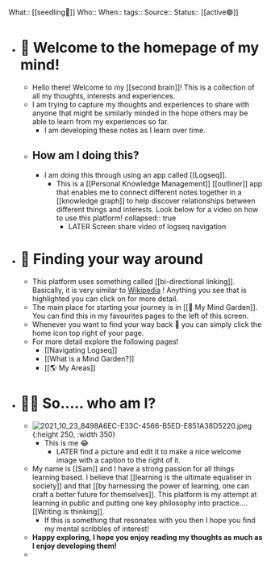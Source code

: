 What:: [[seedling🌱]] 
Who::
When::
tags::
Source::
Status:: [[active🟢]]

- # 👋 Welcome to the homepage of my mind!
	- Hello there! Welcome to my [[second brain]]! This is a collection of all my thoughts, interests and experiences.
	- I am trying to capture my thoughts and experiences to share with anyone that might be similarly minded in the hope others may be able to learn from my experiences so far.
		- I am developing these notes as I learn over time.
	- ## How am I doing this?
		- I am doing this through using an app called [[Logseq]].
			- This is a [[Personal Knowledge Management]] [[outliner]] app that enables me to connect different notes together in a [[knowledge graph]] to help discover relationships between different things and interests. Look below for a video on how to use this platform!
			  collapsed:: true
				- LATER Screen share video of logseq navigation
- # 🧭 Finding your way around
	- This platform uses something called [[bi-directional linking]]. Basically, it is very similar to [Wikipedia](https://en.wikipedia.org/wiki/Main_Page) ! Anything you see that is highlighted you can click on for more detail.
	- The main place for starting your journey is in [[🌳 My Mind Garden]]. You can find this in my favourites pages to the left of this screen.
	- Whenever you want to find your way back 🏡 you can simply click the home icon top right of your page.
	- For more detail explore the following pages!
		- [[Navigating Logseq]]
		- [[What is a Mind Garden?]]
		- [[🌎 My Areas]]
- # 🙋‍♂️ So….. who am I?
	- ![2021_10_23_8498A6EC-E33C-4566-B5ED-E851A38D5220.jpeg](https://cdn.logseq.com/%2Fff2a2663-54e7-4300-8149-d1fffe63284629a375a7-19aa-4fbf-80a5-e9ab84be29c82021_10_23_8498A6EC-E33C-4566-B5ED-E851A38D5220.jpeg?Expires=4788607447&Signature=Mlkd5OldDx6IbSGFyQJ8D3mtUzrqKOJjeNQfw~gl4N7wKOPaURAZMz1WdzeWQEl-FtC1kloTIJXp5LKLNu~wNY4s2kE7ssJ-oKnZU1GZx~iUDqIqfJQb06zvkmlCaFct10t66aXQYo2TNqM22zDru~psXByLar6UcddJqK~K010hLM2MUPK2DwyZbwaqnBjmzvxQ1DRzOiu23zioCYh~ORc0W6SmmQiRB6lkhLg6oZ30AYEC3BhQjfE~WH7YyKFhOuGm-PHeD515MZQx8mSc2PTTmhQPoFheQ7m0mxITLVfbhARDkVWNGhGDCN6uEclfIX3K-st6z0nkvHmeQWSpHg__&Key-Pair-Id=APKAJE5CCD6X7MP6PTEA){:height 250, :width 350}
		- This is me 😂
			- LATER find a picture and edit it to make a nice welcome image with a caption to the right of it.
	- My name is [[Sam]] and I have a strong passion for all things learning based. I believe that [[learning is the ultimate equaliser in society]] and that [[by harnessing the power of learning, one can craft a better future for themselves]]. This platform is my attempt at learning in public and putting one key philosophy into practice…. [[Writing is thinking]].
		- If this is something that resonates with you then I hope you find my mental scribbles of interest!
	- **Happy exploring, I hope you enjoy reading my thoughts as much as I enjoy developing them!**
	-